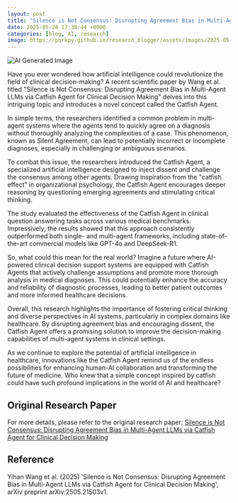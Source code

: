 ```yaml
---
layout: post
title: "Silence is Not Consensus: Disrupting Agreement Bias in Multi-Agent LLMs via Catfish Agent for Clinical Decision Making"
date: 2025-05-28 17:38:44 +0000
categories: [blog, AI, research]
image: https://porkpy.github.io/research_blogger/assets/images/2025-05-28-6646b218.png
---
```

![AI Generated Image](https://porkpy.github.io/research_blogger/assets/images/2025-05-28-6646b218.png)

Have you ever wondered how artificial intelligence could revolutionize the field of clinical decision-making? A recent scientific paper by Wang et al. titled "Silence is Not Consensus: Disrupting Agreement Bias in Multi-Agent LLMs via Catfish Agent for Clinical Decision Making" delves into this intriguing topic and introduces a novel concept called the Catfish Agent.

In simple terms, the researchers identified a common problem in multi-agent systems where the agents tend to quickly agree on a diagnosis without thoroughly analyzing the complexities of a case. This phenomenon, known as Silent Agreement, can lead to potentially incorrect or incomplete diagnoses, especially in challenging or ambiguous scenarios.

To combat this issue, the researchers introduced the Catfish Agent, a specialized artificial intelligence designed to inject dissent and challenge the consensus among other agents. Drawing inspiration from the "catfish effect" in organizational psychology, the Catfish Agent encourages deeper reasoning by questioning emerging agreements and stimulating critical thinking.

The study evaluated the effectiveness of the Catfish Agent in clinical question answering tasks across various medical benchmarks. Impressively, the results showed that this approach consistently outperformed both single- and multi-agent frameworks, including state-of-the-art commercial models like GPT-4o and DeepSeek-R1.

So, what could this mean for the real world? Imagine a future where AI-powered clinical decision support systems are equipped with Catfish Agents that actively challenge assumptions and promote more thorough analysis in medical diagnoses. This could potentially enhance the accuracy and reliability of diagnostic processes, leading to better patient outcomes and more informed healthcare decisions.

Overall, this research highlights the importance of fostering critical thinking and diverse perspectives in AI systems, particularly in complex domains like healthcare. By disrupting agreement bias and encouraging dissent, the Catfish Agent offers a promising solution to improve the decision-making capabilities of multi-agent systems in clinical settings.

As we continue to explore the potential of artificial intelligence in healthcare, innovations like the Catfish Agent remind us of the endless possibilities for enhancing human-AI collaboration and transforming the future of medicine. Who knew that a simple concept inspired by catfish could have such profound implications in the world of AI and healthcare?

## Original Research Paper
For more details, please refer to the original research paper:
[Silence is Not Consensus: Disrupting Agreement Bias in Multi-Agent LLMs via Catfish Agent for Clinical Decision Making](http://arxiv.org/abs/2505.21503v1)

## Reference
Yihan Wang et al. (2025) 'Silence is Not Consensus: Disrupting Agreement Bias in Multi-Agent LLMs via Catfish Agent for Clinical Decision Making', arXiv preprint arXiv:2505.21503v1.
